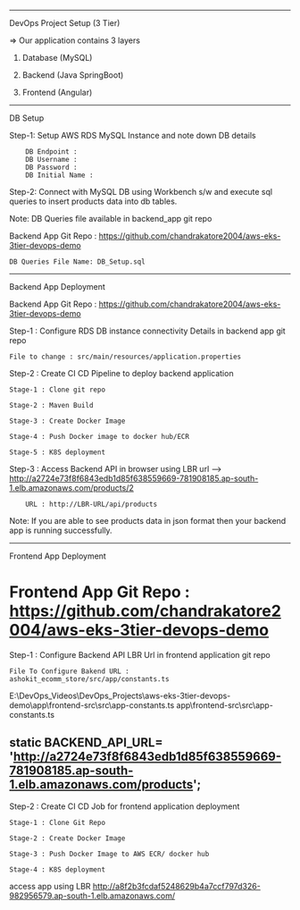 ----------------------------
DevOps Project Setup (3 Tier)

=> Our application contains 3 layers

1) Database (MySQL)

2) Backend (Java SpringBoot)

3) Frontend (Angular)


------------------
DB Setup


Step-1: Setup AWS RDS MySQL Instance and note down DB details

		DB Endpoint : 
		DB Username : 
		DB Password : 
		DB Initial Name : 

Step-2: Connect with MySQL DB using Workbench s/w and execute sql queries to insert products data into db tables.

Note: DB Queries file available in backend_app git repo

Backend App Git Repo : https://github.com/chandrakatore2004/aws-eks-3tier-devops-demo

	DB Queries File Name: DB_Setup.sql

--------------
Backend App Deployment


Backend App Git Repo : https://github.com/chandrakatore2004/aws-eks-3tier-devops-demo

Step-1 : Configure RDS DB instance connectivity Details in backend app git repo
	
	File to change : src/main/resources/application.properties

Step-2 : Create CI CD Pipeline to deploy backend application

	Stage-1 : Clone git repo

	Stage-2 : Maven Build

	Stage-3 : Create Docker Image

	Stage-4 : Push Docker image to docker hub/ECR

	Stage-5 : K8S deployment

Step-3 : Access Backend API in browser using LBR url --> http://a2724e73f8f6843edb1d85f638559669-781908185.ap-south-1.elb.amazonaws.com/products/2

		URL : http://LBR-URL/api/products

Note: If you are able to see products data in json format then your backend app is running successfully.

----------------
Frontend App Deployment


# Frontend App Git Repo : https://github.com/chandrakatore2004/aws-eks-3tier-devops-demo

Step-1 : Configure Backend API LBR Url in frontend application git repo

	File To Configure Bakend URL : ashokit_ecomm_store/src/app/constants.ts
E:\DevOps_Videos\DevOps_Projects\aws-eks-3tier-devops-demo\app\frontend-src\src\app-constants.ts
app\frontend-src\src\app-constants.ts

static BACKEND_API_URL= 'http://a2724e73f8f6843edb1d85f638559669-781908185.ap-south-1.elb.amazonaws.com/products';
------------------------------------------------------------------------------------
Step-2 : Create CI CD Job for frontend application deployment

	Stage-1 : Clone Git Repo

	Stage-2 : Create Docker Image

	Stage-3 : Push Docker Image to AWS ECR/ docker hub

	Stage-4 : K8S deployment

access app using LBR http://a8f2b3fcdaf5248629b4a7ccf797d326-982956579.ap-south-1.elb.amazonaws.com/